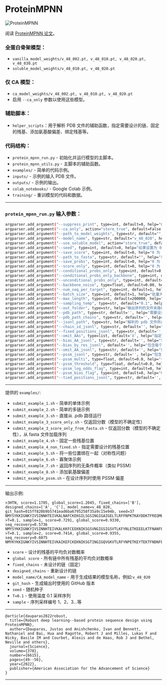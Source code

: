 # ProteinMPNN

![ProteinMPNN](https://docs.google.com/drawings/d/e/2PACX-1vTtnMBDOq8TpHIctUfGN8Vl32x5ISNcPKlxjcQJF2q70PlaH2uFlj2Ac4s3khnZqG1YxppdMr0iTyk-/pub?w=889&h=358)

阅读 [ProteinMPNN 论文](https://www.biorxiv.org/content/10.1101/2022.06.03.494563v1)。

### 全蛋白骨架模型：
- `vanilla_model_weights/v_48_002.pt, v_48_010.pt, v_48_020.pt, v_48_030.pt`
- `soluble_model_weights/v_48_010.pt, v_48_020.pt`

### 仅 CA 模型：
- `ca_model_weights/v_48_002.pt, v_48_010.pt, v_48_020.pt`
- 启用 `--ca_only` 参数以使用这些模型。

### 辅助脚本：
- `helper_scripts`：用于解析 PDB 文件的辅助函数，指定需要设计的链、固定的残基、添加氨基酸偏差、绑定残基等。

### 代码结构：
* `protein_mpnn_run.py` - 初始化并运行模型的主脚本。
* `protein_mpnn_utils.py` - 主脚本的辅助函数。
* `examples/` - 简单的代码示例。
* `inputs/` - 示例的输入 PDB 文件。
* `outputs/` - 示例的输出。
* `colab_notebooks/` - Google Colab 示例。
* `training/` - 重训模型的代码和数据。

---

### `protein_mpnn_run.py` 输入参数：
```bash
argparser.add_argument("--suppress_print", type=int, default=0, help="0 为 False，1 为 True")
argparser.add_argument("--ca_only", action="store_true", default=False, help="解析仅 CA 的结构并使用仅 CA 的模型（默认：false）")
argparser.add_argument("--path_to_model_weights", type=str, default="", help="模型权重文件夹的路径；")
argparser.add_argument("--model_name", type=str, default="v_48_020", help="ProteinMPNN 模型名称：v_48_002, v_48_010, v_48_020, v_48_030；v_48_010=具有 48 条边且噪声为 0.10A 的版本")
argparser.add_argument("--use_soluble_model", action="store_true", default=False, help="加载仅在可溶蛋白上训练的 ProteinMPNN 权重。")
argparser.add_argument("--seed", type=int, default=0, help="如果设置为 0，则随机选择种子；")
argparser.add_argument("--save_score", type=int, default=0, help="0 为 False，1 为 True；保存分数 = -log_prob 到 npy 文件")
argparser.add_argument("--path_to_fasta", type=str, default="", help="以 fasta 格式提供的输入序列的路径；例如：GGGGGG/PPPPS/WWW，链 A、B、C 按字母顺序排序并用 / 分隔")
argparser.add_argument("--save_probs", type=int, default=0, help="0 为 False，1 为 True；保存 MPNN 预测的每个位点概率")
argparser.add_argument("--score_only", type=int, default=0, help="0 为 False，1 为 True；仅对输入的骨架-序列对进行打分")
argparser.add_argument("--conditional_probs_only", type=int, default=0, help="0 为 False，1 为 True；仅输出条件概率 p(s_i 给定其余序列和骨架)")
argparser.add_argument("--conditional_probs_only_backbone", type=int, default=0, help="0 为 False，1 为 True；如果为真，则仅输出条件概率 p(s_i 给定骨架)")
argparser.add_argument("--unconditional_probs_only", type=int, default=0, help="0 为 False，1 为 True；一次前向传递输出无条件概率 p(s_i 给定骨架)")
argparser.add_argument("--backbone_noise", type=float, default=0.00, help="骨架原子的高斯噪声标准差")
argparser.add_argument("--num_seq_per_target", type=int, default=1, help="每个目标生成的序列数")
argparser.add_argument("--batch_size", type=int, default=1, help="批量大小；如果使用 Titan 或 Quadro GPU，可以设置更高的值；如果显存不足，则需要减小批量大小")
argparser.add_argument("--max_length", type=int, default=200000, help="最大序列长度")
argparser.add_argument("--sampling_temp", type=str, default="0.1", help="温度字符串，例如：0.2 0.25 0.5。氨基酸的采样温度。建议值为 0.1、0.15、0.2、0.25、0.3。较高的温度将导致更多样化的序列。")
argparser.add_argument("--out_folder", type=str, help="输出序列的文件夹路径，例如：/home/out/")
argparser.add_argument("--pdb_path", type=str, default='', help="需要设计的单个 PDB 文件的路径")
argparser.add_argument("--pdb_path_chains", type=str, default='', help="定义需要设计的单个 PDB 文件中的链")
argparser.add_argument("--jsonl_path", type=str, help="解析的 pdb 文件所在文件夹路径")
argparser.add_argument("--chain_id_jsonl", type=str, default='', help="指定哪些链需要设计，哪些链需要固定的字典路径，如果未指定，则所有链将被设计。")
argparser.add_argument("--fixed_positions_jsonl", type=str, default='', help="包含固定位置的字典路径")
argparser.add_argument("--omit_AAs", type=list, default='X', help="指定哪些氨基酸在生成的序列中应被省略，例如：'AC' 将省略丙氨酸和半胱氨酸。")
argparser.add_argument("--bias_AA_jsonl", type=str, default='', help="包含氨基酸组成偏差的字典路径，例如：{A: -1.1, F: 0.7} 会使 A 的概率降低，而 F 的概率增加。")
argparser.add_argument("--bias_by_res_jsonl", default='', help="包含每个位置偏差的字典路径。")
argparser.add_argument("--omit_AA_jsonl", type=str, default='', help="指定需要从设计中省略的特定链位置的氨基酸字典路径")
argparser.add_argument("--pssm_jsonl", type=str, default='', help="包含 pssm 的字典路径")
argparser.add_argument("--pssm_multi", type=float, default=0.0, help="一个介于 [0.0, 1.0] 之间的值，0.0 表示不使用 pssm，1.0 忽略 MPNN 预测")
argparser.add_argument("--pssm_threshold", type=float, default=0.0, help="一个介于 -inf 和 +inf 之间的值，用于限制每个位置的氨基酸")
argparser.add_argument("--pssm_log_odds_flag", type=int, default=0, help="0 为 False，1 为 True")
argparser.add_argument("--pssm_bias_flag", type=int, default=0, help="0 为 False，1 为 True")
argparser.add_argument("--tied_positions_jsonl", type=str, default='', help="包含绑定位点的字典路径")
```

-----------------------------------------------------------------------------------------------------
提供的 `examples/`:
* `submit_example_1.sh` - 简单的单体示例
* `submit_example_2.sh` - 简单的多链示例
* `submit_example_3.sh` - 直接从 .pdb 路径运行
* `submit_example_3_score_only.sh` -  仅返回分数（模型的不确定性）
* `submit_example_3_score_only_from_fasta.sh` - 仅返回分数（模型的不确定性），从 fasta 文件加载序列
* `submit_example_4.sh` - 固定一些残基位置
* `submit_example_4_non_fixed.sh` - 指定需要设计的残基位置
* `submit_example_5.sh` - 将一些位置绑在一起（对称性问题）
* `submit_example_6.sh` - 寡聚体示例
* `submit_example_7.sh` - 返回序列的无条件概率（类似 PSSM）
* `submit_example_8.sh` - 添加氨基酸偏差
* `submit_example_pssm.sh` - 在设计序列时使用 PSSM 偏差


-----------------------------------------------------------------------------------------------------
输出示例:
```
>3HTN, score=1.1705, global_score=1.2045, fixed_chains=['B'], designed_chains=['A', 'C'], model_name=v_48_020, git_hash=015ff820b9b5741ead6ba6795258f35a9c15e94b, seed=37
NMYSYKKIGNKYIVSINNHTEIVKALNAFCKEKGILSGSINGIGAIGELTLRFFNPKTKAYDDKTFREQMEISNLTGNISSMNEQVYLHLHITVGRSDYSALAGHLLSAIQNGAGEFVVEDYSERISRTYNPDLGLNIYDFER/NMYSYKKIGNKYIVSINNHTEIVKALNAFCKEKGILSGSINGIGAIGELTLRFFNPKTKAYDDKTFREQMEISNLTGNISSMNEQVYLHLHITVGRSDYSALAGHLLSAIQNGAGEFVVEDYSERISRTYNPDLGLNIYDFER
>T=0.1, sample=1, score=0.7291, global_score=0.9330, seq_recovery=0.5736
NMYSYKKIGNKYIVSINNHTEIVKALKKFCEEKNIKSGSVNGIGSIGSVTLKFYNLETKEEELKTFNANFEISNLTGFISMHDNKVFLDLHITIGDENFSALAGHLVSAVVNGTCELIVEDFNELVSTKYNEELGLWLLDFEK/NMYSYKKIGNKYIVSINNHTDIVTAIKKFCEDKKIKSGTINGIGQVKEVTLEFRNFETGEKEEKTFKKQFTISNLTGFISTKDGKVFLDLHITFGDENFSALAGHLISAIVDGKCELIIEDYNEEINVKYNEELGLYLLDFNK
>T=0.1, sample=2, score=0.7414, global_score=0.9355, seq_recovery=0.6075
NMYKYKKIGNKYIVSINNHTEIVKAIKEFCKEKNIKSGTINGIGQVGKVTLRFYNPETKEYTEKTFNDNFEISNLTGFISTYKNEVFLHLHITFGKSDFSALAGHLLSAIVNGICELIVEDFKENLSMKYDEKTGLYLLDFEK/NMYKYKKIGNKYVVSINNHTEIVEALKAFCEDKKIKSGTVNGIGQVSKVTLKFFNIETKESKEKTFNKNFEISNLTGFISEINGEVFLHLHITIGDENFSALAGHLLSAVVNGEAILIVEDYKEKVNRKYNEELGLNLLDFNL
```
* `score` - 设计的残基的平均负对数概率
* `global score` - 所有链中所有残基的平均负对数概率
* `fixed_chains` - 未设计的链（固定）
* `designed_chains` - 重新设计的链
* `model_name/CA_model_name` - 用于生成结果的模型名称，例如:`v_48_020`
* `git_hash` - 生成输出时使用的 GitHub 版本
* `seed` - 随机种子
* `T=0.1` - 使用温度 0.1 采样序列
* `sample` - 序列采样编号 1、2、3...等

-----------------------------------------------------------------------------------------------------
```
@article{dauparas2022robust,
  title={Robust deep learning--based protein sequence design using ProteinMPNN},
  author={Dauparas, Justas and Anishchenko, Ivan and Bennett, Nathaniel and Bai, Hua and Ragotte, Robert J and Milles, Lukas F and Wicky, Basile IM and Courbet, Alexis and de Haas, Rob J and Bethel, Neville and others},
  journal={Science},
  volume={378},
  number={6615},  
  pages={49--56},
  year={2022},
  publisher={American Association for the Advancement of Science}
}
```
-----------------------------------------------------------------------------------------------------
